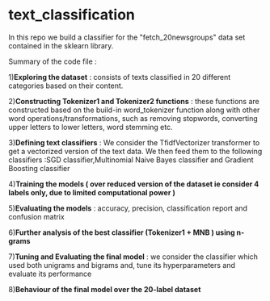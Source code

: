 # text_classification

In this repo we build a classifier for the "fetch_20newsgroups" data set contained in the sklearn library.

Summary of the code file :

1)**Exploring the dataset** : consists of texts classified in 20 different categories based on their content.

2)**Constructing Tokenizer1 and Tokenizer2 functions** : these functions are constructed based on the build-in word_tokenizer function along with other word operations/transformations, such as removing stopwords, converting upper letters to lower letters, word stemming etc.

3)**Defining text classifiers** : We consider the TfidfVectorizer transformer to get a vectorized version of the text data. We then feed them to the following classifiers :SGD classifier,Multinomial Naive Bayes classifier and Gradient Boosting classifier

4)**Training the models ( over reduced version of the dataset ie consider 4 labels only, due to limited computational power )** 

5)**Evaluating the models** : accuracy, precision, classification report and confusion matrix

6)**Further analysis of the best classifier (Tokenizer1 + MNB ) using n-grams**

7)**Tuning and Evaluating the final model** : we consider the classifier which used both unigrams and bigrams and, tune its hyperparameters and evaluate its performance

8)**Behaviour of the final model over the 20-label dataset**

